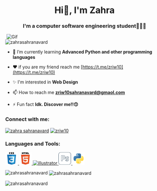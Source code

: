 <h1 align="center">Hi👋, I'm Zahra</h1>
<h3 align="center">I'm a computer software engineering student👩🏻‍💻</h3>

<img align="right" alt= "Gif" width= "500" scr= "https://mir-s3-cdn-cf.behance.net/project_modules/disp/601014116770475.6068beff4640a.gif" >

<p align="left"> <img src="https://komarev.com/ghpvc/?username=zahrasahranavard&label=Profile%20views&color=0e75b6&style=flat" alt="zahrasahranavard" /> </p>

- 🌱 I’m currently learning **Advanced Python and other programming languages**

- ♥️ if you are my friend reach me [https://t.me/zriw10](https://t.me/zriw10)

- ✨ I'm interested in **Web Design**

- 📫 How to reach me **zriw10sahranavard@gmaol.com**

- ⚡ Fun fact **Idk. Discover me!!🙃**

<h3 align="left">Connect with me:</h3>
<p align="left">
<a href="https://www.linkedin.com/in/zahra-sahranavard-11a1172a9/" target="blank"><img align="center" src="https://raw.githubusercontent.com/rahuldkjain/github-profile-readme-generator/master/src/images/icons/Social/linked-in-alt.svg" alt="zahra sahranavard" height="30" width="40" /></a>
<a href="https://instagram.com/zriw10" target="blank"><img align="center" src="https://raw.githubusercontent.com/rahuldkjain/github-profile-readme-generator/master/src/images/icons/Social/instagram.svg" alt="zriw10" height="30" width="40" /></a>
</p>

<h3 align="left">Languages and Tools:</h3>
<p align="left"> <a href="https://www.w3schools.com/css/" target="_blank" rel="noreferrer"> <img src="https://raw.githubusercontent.com/devicons/devicon/master/icons/css3/css3-original-wordmark.svg" alt="css3" width="40" height="40"/> </a> <a href="https://www.w3.org/html/" target="_blank" rel="noreferrer"> <img src="https://raw.githubusercontent.com/devicons/devicon/master/icons/html5/html5-original-wordmark.svg" alt="html5" width="40" height="40"/> </a> <a href="https://www.adobe.com/in/products/illustrator.html" target="_blank" rel="noreferrer"> <img src="https://www.vectorlogo.zone/logos/adobe_illustrator/adobe_illustrator-icon.svg" alt="illustrator" width="40" height="40"/> </a> <a href="https://www.photoshop.com/en" target="_blank" rel="noreferrer"> <img src="https://raw.githubusercontent.com/devicons/devicon/master/icons/photoshop/photoshop-line.svg" alt="photoshop" width="40" height="40"/> </a> <a href="https://www.python.org" target="_blank" rel="noreferrer"> <img src="https://raw.githubusercontent.com/devicons/devicon/master/icons/python/python-original.svg" alt="python" width="40" height="40"/> </a> </p>

<p><img align="left" src="https://github-readme-stats.vercel.app/api/top-langs?username=zahrasahranavard&show_icons=true&locale=en&layout=compact" alt="zahrasahranavard" /></p>

<p>&nbsp;<img align="center" src="https://github-readme-stats.vercel.app/api?username=zahrasahranavard&show_icons=true&locale=en" alt="zahrasahranavard" /></p>

<p><img align="center" src="https://github-readme-streak-stats.herokuapp.com/?user=zahrasahranavard&" alt="zahrasahranavard" /></p>
